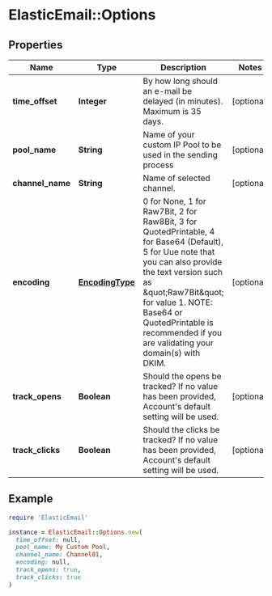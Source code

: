 # ElasticEmail::Options

## Properties

| Name | Type | Description | Notes |
| ---- | ---- | ----------- | ----- |
| **time_offset** | **Integer** | By how long should an e-mail be delayed (in minutes). Maximum is 35 days. | [optional] |
| **pool_name** | **String** | Name of your custom IP Pool to be used in the sending process | [optional] |
| **channel_name** | **String** | Name of selected channel. | [optional] |
| **encoding** | [**EncodingType**](EncodingType.md) | 0 for None, 1 for Raw7Bit, 2 for Raw8Bit, 3 for QuotedPrintable, 4 for Base64 (Default), 5 for Uue note that you can also provide the text version such as \&quot;Raw7Bit\&quot; for value 1. NOTE: Base64 or QuotedPrintable is recommended if you are validating your domain(s) with DKIM. | [optional] |
| **track_opens** | **Boolean** | Should the opens be tracked? If no value has been provided, Account&#39;s default setting will be used. | [optional] |
| **track_clicks** | **Boolean** | Should the clicks be tracked? If no value has been provided, Account&#39;s default setting will be used. | [optional] |

## Example

```ruby
require 'ElasticEmail'

instance = ElasticEmail::Options.new(
  time_offset: null,
  pool_name: My Custom Pool,
  channel_name: Channel01,
  encoding: null,
  track_opens: true,
  track_clicks: true
)
```


